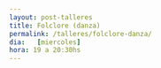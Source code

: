 ```yaml
---
layout: post-talleres
title: Folclore (danza)
permalink: /talleres/folclore-danza/
dia:   [miercoles]
hora: 19 a 20:30hs
---
```


